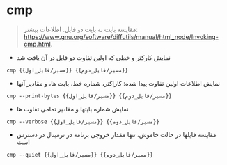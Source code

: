 # cmp

> مقایسه بایت به بایت دو فایل.
> اطلاعات بیشتر: <https://www.gnu.org/software/diffutils/manual/html_node/Invoking-cmp.html>.

- نمایش کارکتر و خطی که اولین تفاوت دو فایل در آن یافت شد

`cmp {{مسیر/فایل_اول}} {{مسیر/فایل_دوم}}`

- نمایش اطلاعات اولین تفاوت پیدا شده: کاراکتر، شماره خط، بایت ها، و مقادیر آنها

`cmp --print-bytes {{مسیر/فایل_اول}} {{مسیر/فایل_دوم}}`

- نمایش شماره بایتها و مقادیر تمامی تفاوت ها

`cmp --verbose {{مسیر/فایل_اول}} {{مسیر/فایل_دوم}}`

- مقایسه فایلها در حالت خاموش، تنها مقدار خروجی برنامه در ترمینال در دسترس است

`cmp --quiet {{مسیر/فایل_اول}} {{مسیر/فایل_دوم}}`
